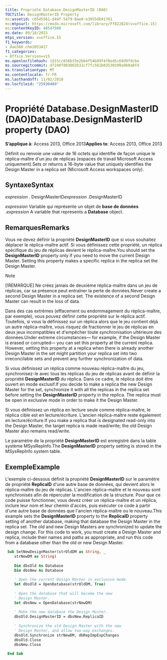 ```yaml
---
title: Propriété Database.DesignMasterID (DAO)
TOCTitle: DesignMasterID Property
ms:assetid: c0545561-d44f-5479-8ae0-e3955db91761
ms:mtpsurl: https://msdn.microsoft.com/library/Ff822824(v=office.15)
ms:contentKeyID: 48547508
ms.date: 09/18/2015
mtps_version: v=office.15
f1_keywords:
- dao360.chm1053417
f1_categories:
- Office.Version=v15
ms.openlocfilehash: 1d15cc036b33e2b64f54b89f4f8ed5c69d9fdcbe
ms.sourcegitcommit: d7248f803002b31cf7fc561b03530199a9b0a8fd
ms.translationtype: MT
ms.contentlocale: fr-FR
ms.lasthandoff: 11/02/2018
ms.locfileid: "25930489"
---
```

# <a name="databasedesignmasterid-property-dao"></a><span data-ttu-id="01557-102">Propriété Database.DesignMasterID (DAO)</span><span class="sxs-lookup"><span data-stu-id="01557-102">Database.DesignMasterID property (DAO)</span></span>

<span data-ttu-id="01557-103">**S’applique à**: Access 2013, Office 2013</span><span class="sxs-lookup"><span data-stu-id="01557-103">**Applies to**: Access 2013, Office 2013</span></span>

<span data-ttu-id="01557-104">Définit ou renvoie une valeur de 16 octets qui identifie de façon unique le réplica-maître d'un jeu de réplicas (espaces de travail Microsoft Access uniquement).</span><span class="sxs-lookup"><span data-stu-id="01557-104">Sets or returns a 16-byte value that uniquely identifies the Design Master in a replica set (Microsoft Access workspaces only).</span></span>

## <a name="syntax"></a><span data-ttu-id="01557-105">Syntaxe</span><span class="sxs-lookup"><span data-stu-id="01557-105">Syntax</span></span>

<span data-ttu-id="01557-106">*expression* . DesignMasterID</span><span class="sxs-lookup"><span data-stu-id="01557-106">*expression* .DesignMasterID</span></span>

<span data-ttu-id="01557-107">*expression* Variable qui représente un objet de **base de données** .</span><span class="sxs-lookup"><span data-stu-id="01557-107">*expression* A variable that represents a **Database** object.</span></span>

## <a name="remarks"></a><span data-ttu-id="01557-108">Remarques</span><span class="sxs-lookup"><span data-stu-id="01557-108">Remarks</span></span>

<span data-ttu-id="01557-p101">Vous ne devez définir la propriété **DesignMasterID** que si vous souhaitez déplacer le réplica-maître actif. Si vous définissez cette propriété, un réplica spécifique du jeu de réplicas devient le réplica-maître.</span><span class="sxs-lookup"><span data-stu-id="01557-p101">You should set the **DesignMasterID** property only if you need to move the current Design Master. Setting this property makes a specific replica in the replica set the Design Master.</span></span>

> [!NOTE]
> <span data-ttu-id="01557-p102">[!REMARQUE] Ne créez jamais de deuxième réplica-maître dans un jeu de réplicas, car sa présence peut entraîner la perte de données.</span><span class="sxs-lookup"><span data-stu-id="01557-p102">Never create a second Design Master in a replica set. The existence of a second Design Master can result in the loss of data.</span></span>

<span data-ttu-id="01557-p103">Dans des cas extrêmes (effacement ou endommagement du réplica-maître, par exemple), vous pouvez définir cette propriété sur le réplica actif. Toutefois, si vous la définissez sur un réplica alors que le jeu contient déjà un autre réplica-maître, vous risquez de fractionner le jeu de réplicas en deux jeux incompatibles et d'empêcher toute synchronisation ultérieure des données.</span><span class="sxs-lookup"><span data-stu-id="01557-p103">Under extreme circumstances— for example, if the Design Master is erased or corrupted— you can set this property at the current replica. However, setting this property at a replica when there is already another Design Master in the set might partition your replica set into two irreconcilable sets and prevent any further synchronization of data.</span></span>

<span data-ttu-id="01557-p104">Si vous définissez un réplica comme nouveau réplica-maître du jeu, synchronisez-le avec tous les réplicas du jeu de réplicas avant de définir la propriété **DesignMasterID** du réplica. Dans ce cadre, le réplica doit être ouvert en mode exclusif.</span><span class="sxs-lookup"><span data-stu-id="01557-p104">If you decide to make a replica the new Design Master for the set, synchronize it with all the replicas in the replica set before setting the **DesignMasterID** property in the replica. The replica must be open in exclusive mode in order to make it the Design Master.</span></span>

<span data-ttu-id="01557-117">Si vous définissez un réplica en lecture seule comme réplica-maître, le réplica cible est en lecture/écriture. L'ancien réplica-maître reste également en lecture/écriture.</span><span class="sxs-lookup"><span data-stu-id="01557-117">If you make a replica that is designated read-only into the Design Master, the target replica is made read/write; the old Design Master also remains read/write.</span></span>

<span data-ttu-id="01557-118">Le paramètre de la propriété **DesignMasterID** est enregistré dans la table système MSysRepInfo.</span><span class="sxs-lookup"><span data-stu-id="01557-118">The **DesignMasterID** property setting is stored in the MSysRepInfo system table.</span></span>

## <a name="example"></a><span data-ttu-id="01557-119">Exemple</span><span class="sxs-lookup"><span data-stu-id="01557-119">Example</span></span>

<span data-ttu-id="01557-p105">L'exemple ci-dessous définit la propriété **DesignMasterID** sur le paramètre de propriété **ReplicaID** d'une autre base de données, qui devient alors le réplica-maître du jeu de réplicas. L'ancien réplica-maître et le nouveau sont synchronisés afin de répercuter la modification de la structure. Pour que ce code puisse fonctionner, vous devez créer un réplica-maître et un réplica, inclure leur nom et leur chemin d'accès, puis exécuter ce code à partir d'une autre base de données que l'ancien réplica-maître ou le nouveau.</span><span class="sxs-lookup"><span data-stu-id="01557-p105">This example sets the **DesignMasterID** property to the **ReplicaID** property setting of another database, making that database the Design Master in the replica set. The old and new Design Masters are synchronized to update the design change. For this code to work, you must create a Design Master and replica, include their names and paths as appropriate, and run this code from a database other than the old or new Design Master.</span></span>

```vb 
 Sub SetNewDesignMaster(strOldDM as String, _ 
    strNewDM as String) 
    
    Dim dbsOld As Database 
    Dim dbsNew As Database 
    
    ' Open the current Design Master in exclusive mode. 
    Set dbsOld = OpenDatabase(strOldDM, True) 
    
    ' Open the database that will become the new 
    ' Design Master. 
    Set dbsNew = OpenDatabase(strNewDM) 
    
    ' Make the new database the Design Master. 
    dbsOld.DesignMasterID = dbsNew.ReplicaID 
    
    ' Synchronize the old Design Master with the new 
    ' Design Master, and allow two-way exchanges. 
    dbsOld.Synchronize strNewDM, dbRepImpExpChanges 
    dbsOld.Close 
    dbsNew.Close 
 
 End Sub 
 
```

